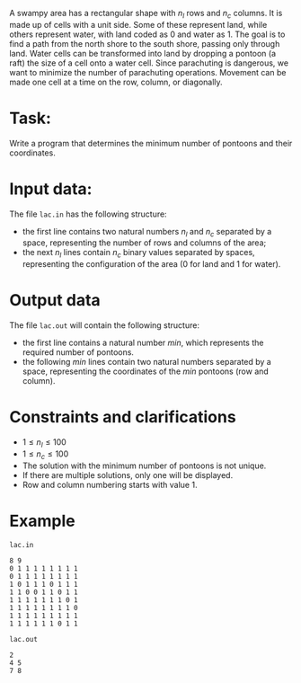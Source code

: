 A swampy area has a rectangular shape with $n_l$ rows and $n_c$ columns. It is made up of cells with a unit side. Some of these represent land, while others represent water, with land coded as $0$ and water as $1$. The goal is to find a path from the north shore to the south shore, passing only through land. Water cells can be transformed into land by dropping a pontoon (a raft) the size of a cell onto a water cell. Since parachuting is dangerous, we want to minimize the number of parachuting operations. Movement can be made one cell at a time on the row, column, or diagonally.

# Task:

Write a program that determines the minimum number of pontoons and their coordinates.

# Input data:

The file `lac.in` has the following structure:

* the first line contains two natural numbers $n_l$ and $n_c$ separated by a space, representing the number of rows and columns of the area;
* the next $n_l$ lines contain $n_c$ binary values separated by spaces, representing the configuration of the area ($0$ for land and $1$ for water).

# Output data

The file `lac.out` will contain the following structure:
* the first line contains a natural number $min$, which represents the required number of pontoons.
* the following $min$ lines contain two natural numbers separated by a space, representing the coordinates of the $min$ pontoons (row and column).

# Constraints and clarifications

* $1 \leq n_l \leq 100$
* $1 \leq n_c \leq 100$
* The solution with the minimum number of pontoons is not unique.
* If there are multiple solutions, only one will be displayed.
* Row and column numbering starts with value $1$.

# Example

`lac.in`
```
8 9
0 1 1 1 1 1 1 1 1
0 1 1 1 1 1 1 1 1 
1 0 1 1 1 0 1 1 1
1 1 0 0 1 1 0 1 1
1 1 1 1 1 1 1 0 1
1 1 1 1 1 1 1 1 0
1 1 1 1 1 1 1 1 1
1 1 1 1 1 1 0 1 1
```

`lac.out`
```
2
4 5
7 8
```
